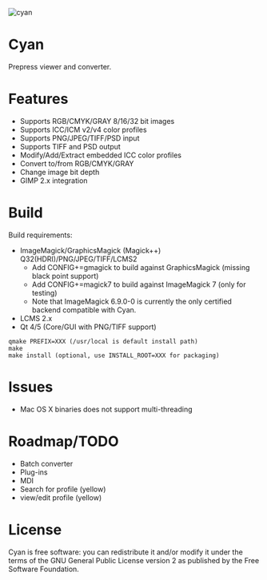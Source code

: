 ![cyan](https://github.com/olear/cyan/raw/master/res/cyan-header.png)
# Cyan
Prepress viewer and converter.

# Features

* Supports RGB/CMYK/GRAY 8/16/32 bit images
* Supports ICC/ICM v2/v4 color profiles
* Supports PNG/JPEG/TIFF/PSD input
* Supports TIFF and PSD output
* Modify/Add/Extract embedded ICC color profiles
* Convert to/from RGB/CMYK/GRAY
* Change image bit depth
* GIMP 2.x integration

# Build

Build requirements:
* ImageMagick/GraphicsMagick (Magick++) Q32(HDRI)/PNG/JPEG/TIFF/LCMS2
  * Add CONFIG+=gmagick to build against GraphicsMagick (missing black point support)
  * Add CONFIG+=magick7 to build against ImageMagick 7 (only for testing)
  * Note that ImageMagick 6.9.0-0 is currently the only certified backend compatible with Cyan.
* LCMS 2.x
* Qt 4/5 (Core/GUI with PNG/TIFF support)

```
qmake PREFIX=XXX (/usr/local is default install path)
make
make install (optional, use INSTALL_ROOT=XXX for packaging)
```

# Issues

 * Mac OS X binaries does not support multi-threading

# Roadmap/TODO

 * Batch converter
 * Plug-ins
 * MDI
 * Search for profile (yellow)
 * view/edit profile (yellow)

# License
Cyan is free software: you can redistribute it and/or modify it under the terms of the GNU General Public License version 2 as published by the Free Software Foundation.

